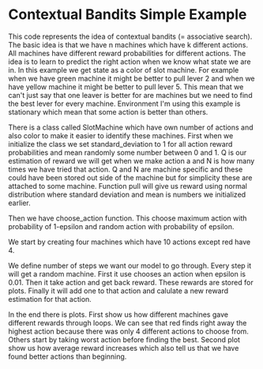 # Contextual Bandits Simple Example

This code represents the idea of contextual bandits (= associative search). The basic idea is that we have n machines which have k different actions. All machines have different reward probabilities for different actions. The idea is to learn to predict the right action when we know what state we are in. In this example we get state as a color of slot machine. For example when we have green machine it might be better to pull lever 2 and when we have yellow machine it might be better to pull lever 5. This mean that we can't just say that one leaver is better for are machines but we need to find the best lever for every machine. Environment I'm using this example is stationary which mean that some action is better than others.

There is a class called SlotMachine which have own number of actions and also color to make it easier to identify these machines. First when we initialize the class we set standard_deviation to 1 for all action reward probabilities and mean randomly some number between 0 and 1. Q is our estimation of reward we will get when we make action a and N is how many times we have tried that action. Q and N are machine specific and these could have been stored out side of the machine but for simplicity these are attached to some machine. Function pull will give us reward using normal distribution where standard deviation and mean is numbers we initialized earlier.

Then we have choose_action function. This choose maximum action with probability of 1-epsilon and random action with probability of epsilon.

We start by creating four machines which have 10 actions except red have 4.

We define number of steps we want our model to go through. Every step it will get a random machine. First it use chooses an action when epsilon is 0.01. Then it take action and get back reward. These rewards are stored for plots. Finally it will add one to that action and calulate a new reward estimation for that action.

In the end there is plots. First show us how different machines gave different rewards through loops. We can see that red finds right away the highest action because there was only 4 different actions to choose from. Others start by taking worst action before finding the best. Second plot show us how average reward increases which also tell us that we have found better actions than beginning.
